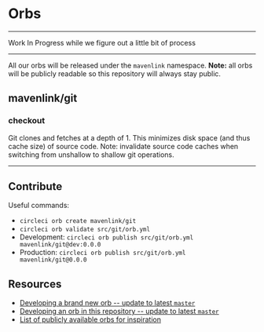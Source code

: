 # Orbs

---










Work In Progress while we figure out a little bit of process

---

All our orbs will be released under the `mavenlink` namespace.
**Note:** all orbs will be publicly readable so this repository will always stay public.

## mavenlink/git

### checkout

Git clones and fetches at a depth of 1.
This minimizes disk space (and thus cache size) of source code.
Note: invalidate source code caches when switching from unshallow to shallow git operations.

---

## Contribute

Useful commands:

- `circleci orb create mavenlink/git`
- `circleci orb validate src/git/orb.yml`
- Development: `circleci orb publish src/git/orb.yml mavenlink/git@dev:0.0.0`
- Production: `circleci orb publish src/git/orb.yml mavenlink/git@0.0.0`

## Resources

- [Developing a brand new orb -- update to latest `master`](https://github.com/CircleCI-Public/config-preview-sdk/blob/8e6001785fe7a05c3c2941b8d1daf416ac114bc6/docs/inline-orbs.md)
- [Developing an orb in this repository -- update to latest `master`](https://github.com/CircleCI-Public/config-preview-sdk/blob/master/docs/orbs-authoring.md)
- [List of publicly available orbs for inspiration](https://circleci.com/orbs/registry/?showAll=true)
